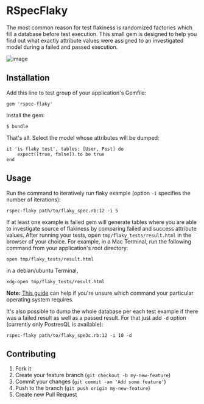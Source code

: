 # RSpecFlaky

The most common reason for test flakiness is randomized factories which fill a database before test execution. This small gem is designed to help you find out what exactly attribute values were assigned to an investigated model during a failed and passed execution.

![image](https://user-images.githubusercontent.com/43433100/106516737-8e72a380-64e8-11eb-9758-34e5cb9f278b.png)


## Installation

Add this line to test group of your application's Gemfile:

    gem 'rspec-flaky'

Install the gem:

    $ bundle

That's all. Select the model whose attributes will be dumped:

    it 'is flaky test', tables: [User, Post] do
        expect([true, false]).to be true
    end
## Usage

Run the command to iteratively run flaky example (option `-i` specifies the number of iterations):

    rspec-flaky path/to/flaky_spec.rb:12 -i 5 

If at least one example is failed gem will generate tables where you are able to investigate source of flakiness by comparing failed and success attribute values. After running your tests, open `tmp/flaky_tests/result.html` in the browser of your choice. For example, in a Mac Terminal, run the following command from your application's root directory:

   ```
   open tmp/flaky_tests/result.html
   ```
   in a debian/ubuntu Terminal,

   ```
   xdg-open tmp/flaky_tests/result.html
   ```

   **Note:** [This guide](https://dwheeler.com/essays/open-files-urls.html) can help if you're unsure which command your particular
   operating system requires.


It's also possible to dump the whole database per each test example if there was a failed result as well as a passed result. For that just add `-d` option (currently only PostresQL is available):
    
    rspec-flaky path/to/flaky_speЗc.rb:12 -i 10 -d

## Contributing

1. Fork it
2. Create your feature branch (`git checkout -b my-new-feature`)
3. Commit your changes (`git commit -am 'Add some feature'`)
4. Push to the branch (`git push origin my-new-feature`)
5. Create new Pull Request
